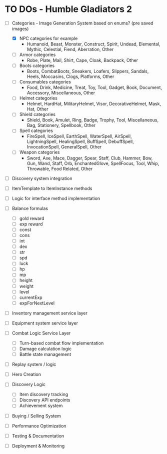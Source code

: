 # TO DOs - Humble Gladiators 2

- [ ] Categories - Image Generation System based on enums? (pre saved images)
    - [X] NPC categories for example
        - Humanoid, Beast, Monster, Construct, Spirit, Undead, Elemental, Mythic, Celestial, Fiend, Aberration, Other
    - [ ] Armor categories
        - Robe, Plate, Mail, Shirt, Cape, Cloak, Backpack, Other
    - [ ] Boots categories
        - Boots, CombatBoots, Sneakers, Loafers, Slippers, Sandals, Heels, Moccasins, Clogs, Platforms, Other
    - [ ] Consumables categories
        - Food, Drink, Medicine, Treat, Toy, Tool, Gadget, Book, Document, Accessory, Miscellaneous, Other
    - [ ] Helmet categories
        - Helmet, HardHat, MilitaryHelmet, Visor, DecorativeHelmet, Mask, Hat, Other
    - [ ] Shield categories
        - Shield, Book, Amulet, Ring, Badge, Trophy, Tool, Miscellaneous, Bag, Stationery, Spellbook, Other
    - [ ] Spell categories
        - FireSpell, IceSpell, EarthSpell, WaterSpell, AirSpell, LightningSpell, HealingSpell, BuffSpell, DebuffSpell,
          InvocationSpell, GeneralSpell, Other
    - [ ] Weapon categories
        - Sword, Axe, Mace, Dagger, Spear, Staff, Club, Hammer, Bow, Gun, Wand, Staff, Orb, EnchantedGlove, SpellFocus,
          Tool, Whip, Throwable, Food Related, Other
- [ ] Discovery system integration
- [ ] ItemTemplate to ItemInstance methods
- [ ] Logic for interface method implementation
- [ ] Balance formulas
    - [ ] gold reward
    - [ ] exp reward
    - [ ] const
    - [ ] cons
    - [ ] int
    - [ ] dex
    - [ ] str
    - [ ] spd
    - [ ] luck
    - [ ] hp
    - [ ] mp
    - [ ] height
    - [ ] weight
    - [ ] level
    - [ ] currentExp
    - [ ] expForNextLevel
- [ ] Inventory management service layer
- [ ] Equipment system service layer
- [ ] Combat Logic Service Layer
    - [ ] Turn-based combat flow implementation
    - [ ] Damage calculation logic
    - [ ] Battle state management
- [ ] Replay system / logic
- [ ] Hero Creation

- [ ] Discovery Logic
    - [ ] Item discovery tracking
    - [ ] Discovery API endpoints
    - [ ] Achievement system
- [ ] Buying / Selling System
- [ ] Performance Optimization
- [ ] Testing & Documentation
- [ ] Deployment & Monitoring
